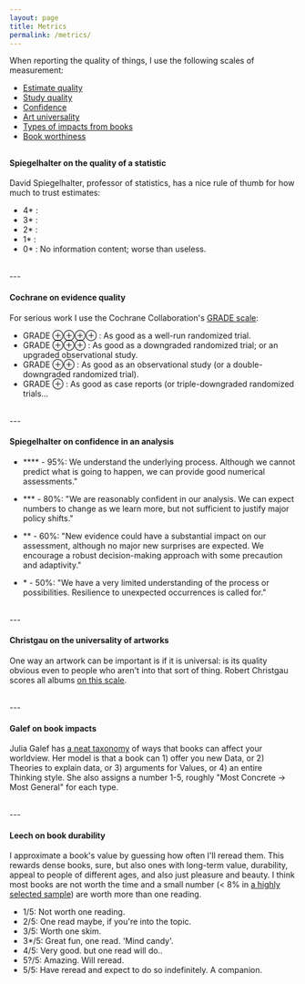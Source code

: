 ```yaml
---
layout: page
title: Metrics
permalink: /metrics/
---
```


When reporting the quality of things, I use the following scales of measurement:


* [Estimate quality](#spiegel-quality)
* [Study quality](#cochrane-quality)
* [Confidence](#confidence)
* [Art universality](#christgau-art)
* [Types of impacts from books](#galef-books)
* [Book worthiness](#leech-books)

<a name="spiegel-quality"></a>
---

#### Spiegelhalter on the quality of a statistic
David Spiegelhalter, professor of statistics, has a nice rule of thumb for how much to trust estimates:

* 4* : 
* 3* :
* 2* :
* 1* :
* 0* : No information content; worse than useless.

<a name="cochrane-quality"></a>

<br>---<br>

#### Cochrane on evidence quality
For serious work I use the Cochrane Collaboration's [GRADE scale](http://handbook.cochrane.org/chapter_12/12_2_assessing_the_quality_of_a_body_of_evidence.htm):

* GRADE ⊕⊕⊕⊕ : As good as a well-run randomized trial.
* GRADE ⊕⊕⊕ : As good as a downgraded randomized trial; or an upgraded observational study.
* GRADE ⊕⊕ : As good as an observational study (or a double-downgraded randomized trial).
* GRADE ⊕ : As good as case reports (or triple-downgraded randomized trials...

	
<a name="confidence"></a>
<br>---<br>

#### Spiegelhalter on confidence in an analysis 
* \*\*\*\* - 95%: We understand the underlying process. Although we cannot predict what is going to happen, we can provide good numerical assessments."

* \*\*\* - 80%: "We are reasonably confident in our analysis. We can expect numbers to change as we learn more, but not sufficient to justify major policy shifts."

* \*\* - 60%: "New evidence could have a substantial impact on our assessment, although no major new surprises are expected. We encourage a robust decision-making approach with some precaution and adaptivity."

* \* - 50%: "We have a very limited understanding of the process or possibilities. Resilience to unexpected occurrences is called for."


<a name="christgau-art"></a>
<br>---<br>
#### Christgau on the universality of artworks
One way an artwork can be important is if it is universal: is its quality obvious even to people who aren't into that sort of thing. Robert Christgau scores all albums [on this scale](https://www.robertchristgau.com/xg/bk-cg90/grades-90s.php).

<a name="galef-books"></a>
<br>---<br>
#### Galef on book impacts 
Julia Galef has [a neat taxonomy](https://juliagalef.com/2017/01/06/a-taxonomy-of-books-that-change-your-worldview/) of ways that books can affect your worldview. Her model is that a book can 1) offer you new Data, or 2) Theories to explain data, or 3) arguments for Values, or 4) an entire Thinking style. She also assigns a number 1-5, roughly "Most Concrete -> Most General" for each type.

<a name="leech-books"></a>
<br>---<br>
#### Leech on book durability
I approximate a book's value by guessing how often I'll reread them. This rewards dense books, sure, but also ones with long-term value, durability, appeal to people of different ages, and also just pleasure and beauty. I think most books are not worth the time and a small number (< 8% in [a highly selected sample](https://docs.google.com/spreadsheets/d/1qPIKI3TO5MpKtyg9DzsK6TOo6NhjHAHZbv3iS2yxnSo/edit?usp=sharing)) are worth more than one reading.

* 1/5: Not worth one reading.
* 2/5: One read maybe, if you're into the topic.	   	
* 3/5: Worth one skim.
* 3*/5: Great fun, one read. 'Mind candy'.
* 4/5: Very good. but one read will do..
* 5?/5: Amazing. Will reread.
* 5/5: Have reread and expect to do so indefinitely. A companion.